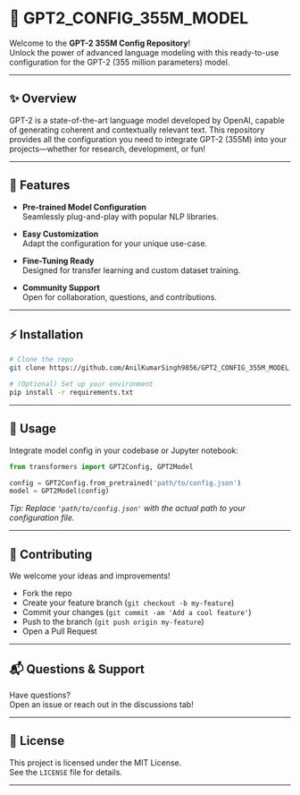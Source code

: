# 🚀 GPT2_CONFIG_355M_MODEL

Welcome to the **GPT-2 355M Config Repository**!  
Unlock the power of advanced language modeling with this ready-to-use configuration for the GPT-2 (355 million parameters) model.

---

## ✨ Overview

GPT-2 is a state-of-the-art language model developed by OpenAI, capable of generating coherent and contextually relevant text. This repository provides all the configuration you need to integrate GPT-2 (355M) into your projects—whether for research, development, or fun!

---

## 🧠 Features

- **Pre-trained Model Configuration**  
  Seamlessly plug-and-play with popular NLP libraries.

- **Easy Customization**  
  Adapt the configuration for your unique use-case.

- **Fine-Tuning Ready**  
  Designed for transfer learning and custom dataset training.

- **Community Support**  
  Open for collaboration, questions, and contributions.

---

## ⚡ Installation

```bash
# Clone the repo
git clone https://github.com/AnilKumarSingh9856/GPT2_CONFIG_355M_MODEL.git

# (Optional) Set up your environment
pip install -r requirements.txt
```

---

## 🚦 Usage

Integrate model config in your codebase or Jupyter notebook:

```python
from transformers import GPT2Config, GPT2Model

config = GPT2Config.from_pretrained('path/to/config.json')
model = GPT2Model(config)
```

_Tip: Replace `'path/to/config.json'` with the actual path to your configuration file._

---

## 🤝 Contributing

We welcome your ideas and improvements!

- Fork the repo
- Create your feature branch (`git checkout -b my-feature`)
- Commit your changes (`git commit -am 'Add a cool feature'`)
- Push to the branch (`git push origin my-feature`)
- Open a Pull Request

---

## 📬 Questions & Support

Have questions?  
Open an issue or reach out in the discussions tab!

---

## 📄 License

This project is licensed under the MIT License.  
See the `LICENSE` file for details.

---
